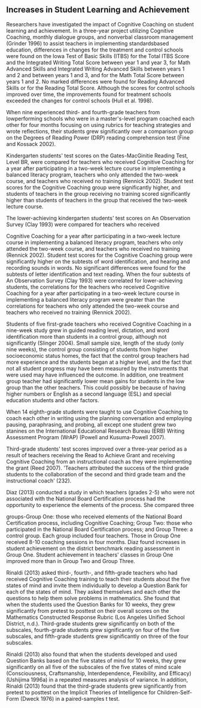## Increases in Student Learning and Achievement

Researchers have investigated the impact of Cognitive Coaching on student learning and achievement. In a three-year project utilizing Cognitive Coaching, monthly dialogue groups, and nonverbal classroom management (Grinder 1996) to assist teachers in implementing standardsbased education, differences in changes for the treatment and control schools were found on the Iowa Test of Basic Skills (ITBS) for the Total ITBS Score and the Integrated Writing Total Score between year 1 and year 3, for Math Advanced Skills and Integrated Writing Advanced Skills between years 1 and 2 and between years 1 and 3, and for the Math Total Score between years 1 and 2. No marked differences were found for Reading Advanced Skills or for the Reading Total Score. Although the scores for control schools improved over time, the improvements found for treatment schools exceeded the changes for control schools (Hull et al. 1998).

When nine experienced third- and fourth-grade teachers from lowperforming schools who were in a master's-level program coached each other for four months focusing on using rubrics for teaching strategies and wrote reflections, their students grew significantly over a comparison group on the Degrees of Reading Power (DRP) reading comprehension test (Fine and Kossack 2002).

Kindergarten students' test scores on the Gates-MacGinitie Reading Test, Level BR, were compared for teachers who received Cognitive Coaching for a year after participating in a two-week lecture course in implementing a balanced literacy program, teachers who only attended the two-week course, and teachers who received no training (Rennick 2002). Student test scores for the Cognitive Coaching group were significantly higher, and students of teachers in the group receiving no training scored significantly higher than students of teachers in the group that received the two-week lecture course.

The lower-achieving kindergarten students' test scores on An Observation Survey (Clay 1993) were compared for teachers who received

Cognitive Coaching for a year after participating in a two-week lecture course in implementing a balanced literacy program, teachers who only attended the two-week course, and teachers who received no training (Rennick 2002). Student test scores for the Cognitive Coaching group were significantly higher on the subtests of word identification, and hearing and recording sounds in words. No significant differences were found for the subtests of letter identification and text reading. When the four subtests of An Observation Survey (Clay 1993) were correlated for lower-achieving students, the correlations for the teachers who received Cognitive Coaching for a year after participating in a two-week lecture course in implementing a balanced literacy program were greater than the correlations for teachers who only attended the two-week course and teachers who received no training (Rennick 2002).

Students of five first-grade teachers who received Cognitive Coaching in a nine-week study grew in guided reading level, dictation, and word identification more than students in a control group, although not significantly (Slinger 2004). Small sample size, length of the study (only nine weeks), the control group consisting of students from higher socioeconomic status homes, the fact that the control group teachers had more experience and the students began at a higher level, and the fact that not all student progress may have been measured by the instruments that were used may have influenced the outcome. In addition, one treatment group teacher had significantly lower mean gains for students in the low group than the other teachers. This could possibly be because of having higher numbers or English as a second language (ESL) and special education students and other factors.

When 14 eighth-grade students were taught to use Cognitive Coaching to coach each other in writing using the planning conversation and employing pausing, paraphrasing, and probing, all except one student grew two stanines on the International Educational Research Bureau (ERB) Writing Assessment Program (WrAP) (Powell and Kusuma-Powell 2007).

Third-grade students' test scores improved over a three-year period as a result of teachers receiving the Read to Achieve Grant and receiving Cognitive Coaching from an instructional coach as they were implementing the grant (Reed 2007). 'Teachers attributed the success of the third grade students to the collaboration of the second and third grade team and the instructional coach' (232).

Diaz (2013) conducted a study in which teachers (grades 2-5) who were not associated with the National Board Certification process had the opportunity to experience the elements of the process. She compared three

groups-Group One: those who received elements of the National Board Certification process, including Cognitive Coaching; Group Two: those who participated in the National Board Certification process; and Group Three: a control group. Each group included four teachers. Those in Group One received 8-10 coaching sessions in four months. Diaz found increases in student achievement on the district benchmark reading assessment in Group One. Student achievement in teachers' classes in Group One improved more than in Group Two and Group Three.

Rinaldi (2013) asked third-, fourth-, and fifth-grade teachers who had received Cognitive Coaching training to teach their students about the five states of mind and invite them individually to develop a Question Bank for each of the states of mind. They asked themselves and each other the questions to help them solve problems in mathematics. She found that when the students used the Question Banks for 10 weeks, they grew significantly from pretest to posttest on their overall scores on the Mathematics Constructed Response Rubric (Los Angeles Unified School District, n.d.). Third-grade students grew significantly on both of the subscales, fourth-grade students grew significantly on four of the five subscales, and fifth-grade students grew significantly on three of the four subscales.

Rinaldi (2013) also found that when the students developed and used Question Banks based on the five states of mind for 10 weeks, they grew significantly on all five of the subscales of the five states of mind scale (Consciousness, Craftsmanship, Interdependence, Flexibility, and Efficacy) (Ushijima 1996a) in a repeated measures analysis of variance. In addition, Rinaldi (2013) found that the third-grade students grew significantly from pretest to posttest on the Implicit Theories of Intelligence for Children-Self-Form (Dweck 1976) in a paired-samples t test.